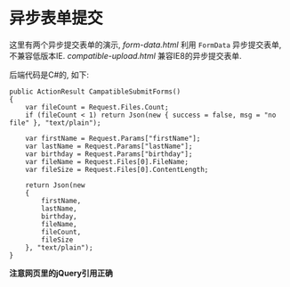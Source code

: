 ﻿
# 异步表单提交

这里有两个异步提交表单的演示, *form-data.html* 利用 `FormData` 异步提交表单, 不兼容低版本IE.
*compatible-upload.html* 兼容IE8的异步提交表单.

后端代码是C#的, 如下: 

    public ActionResult CampatibleSubmitForms()
    {
        var fileCount = Request.Files.Count;
        if (fileCount < 1) return Json(new { success = false, msg = "no file" }, "text/plain");
    
        var firstName = Request.Params["firstName"];
        var lastName = Request.Params["lastName"];
        var birthday = Request.Params["birthday"];
        var fileName = Request.Files[0].FileName;
        var fileSize = Request.Files[0].ContentLength;
    
        return Json(new
        {
            firstName,
            lastName,
            birthday,
            fileName,
            fileCount,
            fileSize
        }, "text/plain");
    } 

**注意网页里的jQuery引用正确**
